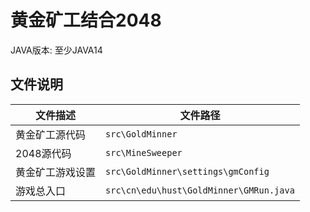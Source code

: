 # 黄金矿工结合2048

JAVA版本: 至少JAVA14

## 文件说明

|文件描述|文件路径|
|-|-|
|黄金矿工源代码|`src\GoldMinner`|
|2048源代码|`src\MineSweeper`|
|黄金矿工游戏设置|`src\GoldMinner\settings\gmConfig`|
|游戏总入口|`src\cn\edu\hust\GoldMinner\GMRun.java`|

